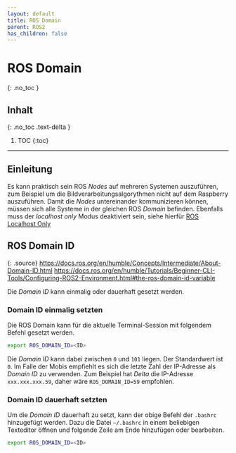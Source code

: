 ```yaml
---
layout: default
title: ROS Domain
parent: ROS2
has_children: false
---
```


# ROS Domain
{: .no_toc }

## Inhalt
{: .no_toc .text-delta }

1. TOC
{:toc}

---

## Einleitung

Es kann praktisch sein ROS *Nodes* auf mehreren Systemen auszuführen, zum Beispiel um die Bildverarbeitungsalgorythmen nicht auf dem Raspberry auszuführen. Damit die *Nodes* untereinander kommunizieren können, müssen sich alle Systeme in der gleichen ROS *Domain* befinden. Ebenfalls muss der *localhost only* Modus deaktiviert sein, siehe hierfür [ROS Localhost Only]({{site.url}}/ros2/localhost_only.html)

## ROS Domain ID

{: .source}
<https://docs.ros.org/en/humble/Concepts/Intermediate/About-Domain-ID.html>
<https://docs.ros.org/en/humble/Tutorials/Beginner-CLI-Tools/Configuring-ROS2-Environment.html#the-ros-domain-id-variable>

Die *Domain ID* kann einmalig oder dauerhaft gesetzt werden.

### Domain ID einmalig setzten

Die ROS Domain kann für die aktuelle Terminal-Session mit folgendem Befehl gesetzt werden.

```bash
export ROS_DOMAIN_ID=<ID>
```

Die *Domain ID* kann dabei zwischen `0` und `101` liegen. Der Standardwert ist `0`.
Im Falle der Mobis empfiehlt es sich die letzte Zahl der IP-Adresse als *Domain ID* zu verwenden. Zum Beispiel hat *Delta* die IP-Adresse `xxx.xxx.xxx.59`, daher wäre `ROS_DOMAIN_ID=59` empfohlen.

### Domain ID dauerhaft setzten

Um die *Domain ID* dauerhaft zu setzt, kann der obige Befehl der `.bashrc` hinzugefügt werden.
Dazu die Datei `~/.bashrc` in einem beliebigen Texteditor öffnen und folgende Zeile am Ende hinzufügen oder bearbeiten.

```bash
export ROS_DOMAIN_ID=<ID>
```
